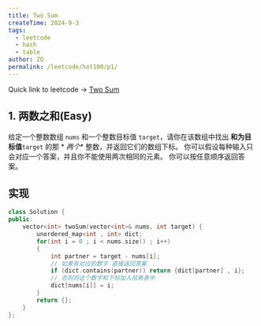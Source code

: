 ```yaml
---
title: Two Sum
createTime: 2024-9-3
tags:
  - leetcode
  - hash
  - table
author: ZQ
permalink: /leetcode/hot100/p1/
---
```


Quick link to leetcode -> [Two Sum](https://leetcode.cn/problems/two-sum/description/)

<!-- more -->

## 1. 两数之和(Easy)

  
给定一个整数数组 `nums` 和一个整数目标值 `target`，请你在该数组中找出 **和为目标值**`target` 的那 *
*两个** 整数，并返回它们的数组下标。
你可以假设每种输入只会对应一个答案，并且你不能使用两次相同的元素。
你可以按任意顺序返回答案。

## 实现

```cpp
class Solution {
public:
    vector<int> twoSum(vector<int>& nums, int target) {
        unordered_map<int , int> dict;
        for(int i = 0 ; i < nums.size() ; i++)
        {
            int partner = target - nums[i];
            // 如果有对应的数字 直接返回答案
            if (dict.contains(partner)) return {dict[partner] , i};
            // 否则将这个数字和下标加入哈希表中
            dict[nums[i]] = i;
        }
        return {};
    }
};
```